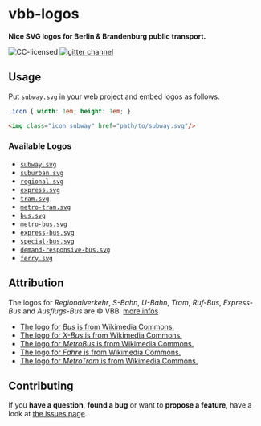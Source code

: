 # vbb-logos

**Nice SVG logos for Berlin & Brandenburg public transport.**

![CC-licensed](https://img.shields.io/github/license/derhuerst/vbb-logos.svg)
[![gitter channel](https://badges.gitter.im/derhuerst/vbb-rest.svg)](https://gitter.im/derhuerst/vbb-rest)


## Usage

Put `subway.svg` in your web project and embed logos as follows.

```css
.icon { width: 1em; height: 1em; }
```

```html
<img class="icon subway" href="path/to/subway.svg"/>
```

### Available Logos

- [`subway.svg`](subway.svg)
- [`suburban.svg`](suburban.svg)
- [`regional.svg`](regional.svg)
- [`express.svg`](express.svg)
- [`tram.svg`](tram.svg)
- [`metro-tram.svg`](metro-tram.svg)
- [`bus.svg`](bus.svg)
- [`metro-bus.svg`](metro-bus.svg)
- [`express-bus.svg`](express-bus.svg)
- [`special-bus.svg`](special-bus.svg)
- [`demand-responsive-bus.svg`](demand-responsive-bus.svg)
- [`ferry.svg`](ferry.svg)



## Attribution

The logos for *Regionalverkehr*, *S-Bahn*, *U-Bahn*, *Tram*, *Ruf-Bus*, *Express-Bus* and *Ausflugs-Bus* are © VBB. [more infos](http://www.vbb.de/de/article/ueber-uns/media-service/produktsignets/3306.html)

- [The logo for *Bus* is from Wikimedia Commons.](https://commons.wikimedia.org/wiki/File:BUS-Logo-BVG.svg)
- [The logo for *X-Bus* is from Wikimedia Commons.](https://commons.wikimedia.org/wiki/File:X-Bus_VBB.svg)
- [The logo for *MetroBus* is from Wikimedia Commons.](https://commons.wikimedia.org/wiki/File:MetroBus.svg)
- [The logo for *Fähre* is from Wikimedia Commons.](https://commons.wikimedia.org/wiki/File:F%C3%A4hre-Logo-BVG.svg)
- [The logo for *MetroTram* is from Wikimedia Commons.](https://commons.wikimedia.org/wiki/File:MetroTram.svg)

## Contributing

If you **have a question**, **found a bug** or want to **propose a feature**, have a look at [the issues page](https://github.com/derhuerst/vbb-logos/issues).
